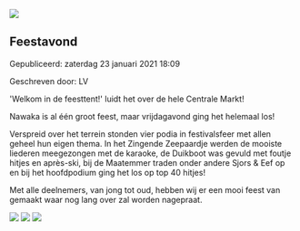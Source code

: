






![](https://www.youtube.com/embed/5jYe_gGAGtw)


Feestavond
-----------





 Gepubliceerd: zaterdag 23 januari 2021 18:09
   

 Geschreven door: LV
   




 'Welkom in de feesttent!' luidt het over de hele Centrale Markt!
 



 Nawaka is al één groot feest, maar vrijdagavond ging het helemaal los!
 



 Verspreid over het terrein stonden vier podia in festivalsfeer met allen geheel hun eigen thema. In het Zingende Zeepaardje werden de mooiste liederen meegezongen met de karaoke, de Duikboot was gevuld met foutje hitjes en après-ski, bij de Maatemmer traden onder andere Sjors & Eef op en bij het hoofdpodium ging het los op top 40 hitjes!
 



 Met alle deelnemers, van jong tot oud, hebben wij er een mooi feest van gemaakt waar nog lang over zal worden nagepraat.
 






![](https://nawaka.scouting.nl/images/articles/29037125537_c17f7ff632_k.jpg)
![](https://nawaka.scouting.nl/images/articles/43926685202_99b1fce8b5_k.jpg)
![](https://nawaka.scouting.nl/images/articles/42166219320_1beb9079d4_k.jpg)



